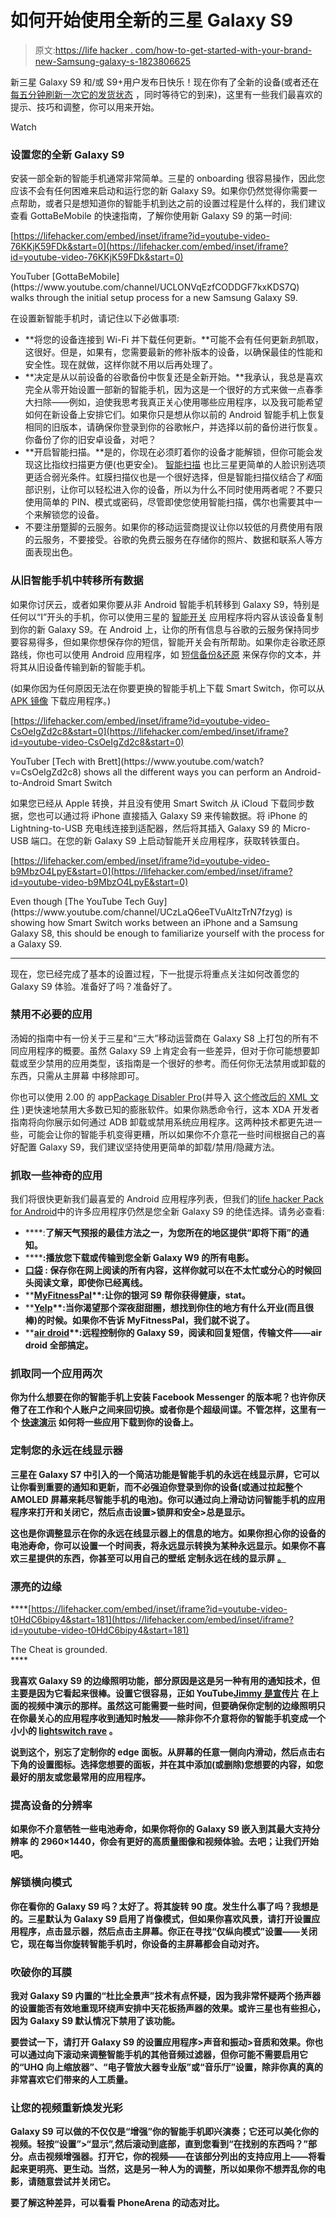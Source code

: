 # 如何开始使用全新的三星 Galaxy S9

> 原文:[https://life hacker . com/how-to-get-started-with-your-brand-new-Samsung-galaxy-s-1823806625](https://lifehacker.com/how-to-get-started-with-your-brand-new-samsung-galaxy-s-1823806625)

新三星 Galaxy S9 和/或 S9+用户发布日快乐！现在你有了全新的设备(或者还在 [每五分钟刷新一次它的发货状态](https://lifehacker.com/how-to-start-tracking-your-iphone-x-delivery-as-soon-as-1819975250) ，同时等待它的到来)，这里有一些我们最喜欢的提示、技巧和调整，你可以用来开始。

Watch

### 设置您的全新 Galaxy S9

安装一部全新的智能手机通常非常简单。三星的 onboarding 很容易操作，因此您应该不会有任何困难来启动和运行您的新 Galaxy S9。如果你仍然觉得你需要一点帮助，或者只是想知道你的智能手机到达之前的设置过程是什么样的，我们建议查看 GottaBeMobile 的快速指南，了解你使用新 Galaxy S9 的第一时间:

 [https://lifehacker.com/embed/inset/iframe?id=youtube-video-76KKjK59FDk&start=0](https://lifehacker.com/embed/inset/iframe?id=youtube-video-76KKjK59FDk&start=0)

<figcaption class="sc-1ptbguh-0 hxeMec caption">YouTuber [GottaBeMobile](https://www.youtube.com/channel/UCLONVqEzfCODDGF7kxKDS7Q) walks through the initial setup process for a new Samsung Galaxy S9.</figcaption> 

在设置新智能手机时，请记住以下必做事项:

*   **将您的设备连接到 Wi-Fi 并下载任何更新。**可能不会有任何更新*到*抓取，这很好。但是，如果有，您需要最新的修补版本的设备，以确保最佳的性能和安全性。现在就做，这样你就不用以后再处理了。
*   **决定是从以前设备的谷歌备份中恢复还是全新开始。**我承认，我总是喜欢完全从零开始设置一部新的智能手机，因为这是一个很好的方式来做一点春季大扫除——例如，迫使我思考我真正关心使用哪些应用程序，以及我可能希望如何在新设备上安排它们。如果你只是想从你以前的 Android 智能手机上恢复相同的旧版本，请确保你登录到你的谷歌帐户，并选择以前的备份进行恢复。你备份了你的旧安卓设备，对吧？
*   **开启智能扫描。**是的，你现在必须盯着你的设备才能解锁，但你可能会发现这比指纹扫描更方便(也更安全)。 [智能扫描](https://gizmodo.com/heres-what-is-actually-new-about-the-samsung-galaxy-s9-1823232526) 也比三星更简单的人脸识别选项更适合弱光条件。虹膜扫描仪也是一个很好选择，但是智能扫描仪结合了*和*面部识别，让你可以轻松进入你的设备，所以为什么不同时使用两者呢？不要只使用简单的 PIN、模式或密码，尽管即使您使用智能扫描，偶尔也需要其中一个来解锁您的设备。
*   不要注册蹩脚的云服务。如果你的移动运营商提议让你以较低的月费使用有限的云服务，不要接受。谷歌的免费云服务在存储你的照片、数据和联系人等方面表现出色。

### 从旧智能手机中转移所有数据

如果你讨厌云，或者如果你要从非 Android 智能手机转移到 Galaxy S9，特别是任何以“I”开头的手机，你可以使用三星的 [智能开关](https://www.samsung.com/us/support/answer/ANS00078951/) 应用程序将内容从该设备复制到你的新 Galaxy S9。在 Android 上，让你的所有信息与谷歌的云服务保持同步要容易得多，但如果你想保存你的短信，智能开关会有所帮助。如果你走谷歌还原路线，你也可以使用 Android 应用程序，如 [短信备份&还原](https://play.google.com/store/apps/details?id=com.riteshsahu.SMSBackupRestore&hl=en) 来保存你的文本，并将其从旧设备传输到新的智能手机。

(如果你因为任何原因无法在你要更换的智能手机上下载 Smart Switch，你可以从 [APK 镜像](http://www.apkmirror.com) 下载应用程序。)

 [https://lifehacker.com/embed/inset/iframe?id=youtube-video-CsOeIgZd2c8&start=0](https://lifehacker.com/embed/inset/iframe?id=youtube-video-CsOeIgZd2c8&start=0)

<figcaption class="sc-1ptbguh-0 hxeMec caption">YouTuber [Tech with Brett](https://www.youtube.com/watch?v=CsOeIgZd2c8) shows all the different ways you can perform an Android-to-Android Smart Switch</figcaption> 

如果您已经从 Apple 转换，并且没有使用 Smart Switch 从 iCloud 下载同步数据，您也可以通过将 iPhone 直接插入 Galaxy S9 来传输数据。将 iPhone 的 Lightning-to-USB 充电线连接到适配器，然后将其插入 Galaxy S9 的 Micro-USB 端口。在您的新 Galaxy S9 上启动智能开关应用程序，获取转铁蛋白。

 [https://lifehacker.com/embed/inset/iframe?id=youtube-video-b9MbzO4LpyE&start=0](https://lifehacker.com/embed/inset/iframe?id=youtube-video-b9MbzO4LpyE&start=0)

<figcaption class="sc-1ptbguh-0 hxeMec caption">Even though [The YouTube Tech Guy](https://www.youtube.com/channel/UCzLaQ6eeTVuAltzTrN7fzyg) is showing how Smart Switch works between an iPhone and a Samsung Galaxy S8, this should be enough to familiarize yourself with the process for a Galaxy S9.</figcaption> 

* * *

现在，您已经完成了基本的设置过程，下一批提示将重点关注如何改善您的 Galaxy S9 体验。准备好了吗？准备好了。

### 禁用不必要的应用

汤姆的指南中有一份关于三星和“三大”移动运营商在 Galaxy S8 上打包的所有不同应用程序的概要。虽然 Galaxy S9 上肯定会有一些差异，但对于你可能想要卸载或至少禁用的应用类型，该指南是一个很好的参考。而任何你无法禁用或卸载的东西，只需从主屏幕 中移除即可。

你也可以使用 2.00 的 app[Package Disabler Pro](http://www.packagedisabler.com/)(并导入 [这个修改后的 XML 文件](https://forum.xda-developers.com/galaxy-s8/themes/package-disabler-pro-xml-file-t3613240) )更快速地禁用大多数已知的膨胀软件。如果你熟悉命令行，这本 XDA 开发者指南将向你展示如何通过 ADB 卸载或禁用系统应用程序。这两种技术都更先进一些，可能会让你的智能手机变得更糟，所以如果你不介意花一些时间根据自己的喜好配置 Galaxy S9，我们建议坚持使用更简单的卸载/禁用/隐藏方法。

### **抓取一些神奇的应用**

我们将很快更新我们最喜爱的 Android 应用程序列表，但我们的[life hacker Pack for Android](https://lifehacker.com/lifehacker-pack-for-android-our-list-of-the-essential-819094535)中的许多应用程序仍然是您全新 Galaxy S9 的绝佳选择。请务必查看:

*   [](https://play.google.com/store/apps/details?id=net.darksky.darksky)****:**了解天气预报的最佳方法之一，为您所在的地区提供“即将下雨”的通知。**
*   **[](https://play.google.com/store/apps/details?id=org.videolan.vlc)****:**播放您下载或传输到您全新 Galaxy W9 的所有电影。****
*   ****[**口袋**](https://play.google.com/store/apps/details?id=com.ideashower.readitlater.pro) **:** 保存你在网上阅读的所有内容，这样你就可以在不太忙或分心的时候回头阅读文章，即使你已经离线。****
*   ****[**MyFitnessPal**](https://play.google.com/store/apps/details?id=com.myfitnesspal.android)**:**让你的银河 S9 帮你获得健康，stat。****
*   ****[**Yelp**](https://play.google.com/store/apps/details?id=com.yelp.android)**:**当你渴望那个深夜甜甜圈，想找到你住的地方有什么开业(而且很棒)的时候。如果你不告诉 MyFitnessPal，我们就不说了。****
*   ****[**air droid**](https://play.google.com/store/apps/details?id=com.sand.airdroid)**:**远程控制你的 Galaxy S9，阅读和回复短信，传输文件——air droid 全部搞定。****

### ****抓取同一个应用两次****

****你为什么想要在你的智能手机上安装 Facebook Messenger 的版本呢？也许你厌倦了在工作和个人账户之间来回切换。或者你是个超级间谍。不管怎样，这里有一个 [快速演示](https://lifehacker.com/how-to-install-two-instances-of-a-messaging-app-on-your-1823674535) 如何将一些应用下载到你的设备上。****

### ****定制您的永远在线显示器****

****三星在 Galaxy S7 中引入的一个简洁功能是智能手机的永远在线显示屏，它可以让你看到重要的通知和更新，而不必强迫你登录到你的设备(或通过拉起整个 AMOLED 屏幕来耗尽智能手机的电池)。你可以通过向上滑动访问智能手机的应用程序来打开和关闭它，然后点击设置>锁屏和安全>总是显示。****

****这也是你调整显示在你的永远在线显示器上的信息的地方。如果你担心你的设备的电池寿命，你可以设置一个时间表，将永远显示转换为某种永远显示。如果你不喜欢三星提供的东西，你甚至可以用自己的壁纸 定制永远在线的显示屏 [。](https://9to5google.com/2018/03/02/how-to-set-image-samsung-galaxy-s9-plus-always-on-display-android-basics/)****

### ****漂亮的边缘****

 ****[https://lifehacker.com/embed/inset/iframe?id=youtube-video-t0HdC6bipy4&start=181](https://lifehacker.com/embed/inset/iframe?id=youtube-video-t0HdC6bipy4&start=181)

<figcaption class="sc-1ptbguh-0 hxeMec caption">The Cheat is grounded.</figcaption>**** 

****我喜欢 Galaxy S9 的边缘照明功能，部分原因是这是另一种有用的通知技术，但主要是因为它看起来很棒。设置它很容易，正如 YouTube[Jimmy 是宣传片](https://www.youtube.com/channel/UCenU8Lc_KuRTyJzs0t1Tteghttps://www.youtube.com/watch?v=t0HdC6bipy4&t=181s) 在上面的视频中演示的那样。虽然这可能需要一些时间，但要确保你定制的边缘照明只在你最关心的应用程序收到通知时触发——除非你不介意将你的智能手机变成一个小小的 [lightswitch rave](https://www.youtube.com/watch?v=JwZwkk7q25I) 。****

****说到这个，别忘了定制你的 edge 面板。从屏幕的任意一侧向内滑动，然后点击右下角的设置图标。选择您想要的面板，并在其中添加(或删除)您想要的内容，如您最好的朋友或您最常用的应用程序。****

### ****提高设备的分辨率****

****如果你不介意牺牲一些电池寿命，如果你将你的 Galaxy S9 嵌入到其最大支持分辨率 的 2960×1440，你会有更好的高质量图像和视频体验。去吧；让我们开始吧。**** 

### ****解锁横向模式****

****你在看你的 Galaxy S9 吗？太好了。将其旋转 90 度。发生什么事了吗？我想是的。三星默认为 Galaxy S9 启用了肖像模式，但如果你喜欢风景，请打开设置应用程序，点击显示器，然后点击主屏幕。你正在寻找“仅纵向模式”设置——关闭它，现在每当你旋转智能手机时，你设备的主屏幕都会自动对齐。****

### ****吹破你的耳膜****

****我对 Galaxy S9 内置的“杜比全景声”技术有点怀疑，因为我非常怀疑两个扬声器的设置能否有效地重现环绕声安排中天花板扬声器的效果。或许三星也有些担心，因为 Galaxy S9 默认情况下禁用了该功能。****

****要尝试一下，请打开 Galaxy S9 的设置应用程序>声音和振动>音质和效果。你也可以通过向下滚动来调整智能手机的其他音频过滤器，但你可能不需要启用它的“UHQ 向上缩放器”、“电子管放大器专业版”或“音乐厅”设置，除非你真的真的非常喜欢它们带来的人工质量。****

### ****让您的视频重新焕发光彩****

****Galaxy S9 可以做的不仅仅是“增强”你的智能手机即兴演奏；它还可以美化你的视频。轻按“设置”>“显示”,然后滚动到底部，直到您看到“在找别的东西吗？”部分。点击视频增强器。打开它，你的视频——在该部分列出的支持应用上——将看起来更明亮、更生动。当然，这是另一种人为的调整，所以如果你不想弄乱你的电影，请随意尝试并关闭它。****

****要了解这种差异，可以看看 PhoneArena 的动态对比。****